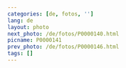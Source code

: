 ```yaml
---
categories: [de, fotos, '']
lang: de
layout: photo
next_photo: /de/fotos/P0000140.html
picname: P0000141
prev_photo: /de/fotos/P0000146.html
tags: []
---
```

